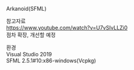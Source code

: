 ﻿Arkanoid(SFML)  

참고자료  
https://www.youtube.com/watch?v=U7vSIvLLZi0  
점차 확장, 개선할 예정

환경  
Visual Studio 2019  
SFML 2.5.1#10:x86-windows(Vcpkg)  

